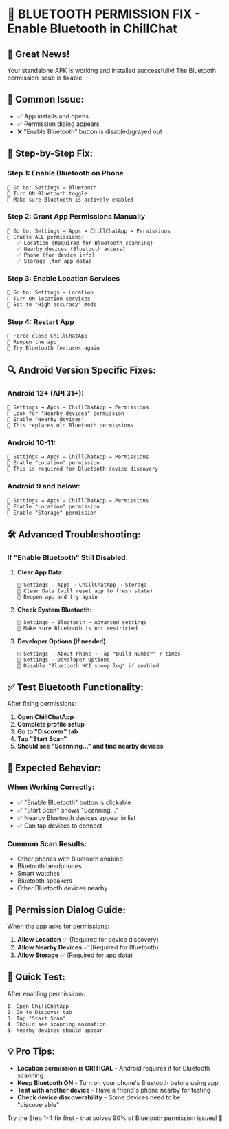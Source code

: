 # 📶 BLUETOOTH PERMISSION FIX - Enable Bluetooth in ChillChat

## 🎉 **Great News!**
Your standalone APK is working and installed successfully! The Bluetooth permission issue is fixable.

## 🚨 **Common Issue:**
- ✅ App installs and opens
- ✅ Permission dialog appears
- ❌ "Enable Bluetooth" button is disabled/grayed out

## 🔧 **Step-by-Step Fix:**

### **Step 1: Enable Bluetooth on Phone**
```
📱 Go to: Settings → Bluetooth
📱 Turn ON Bluetooth toggle
📱 Make sure Bluetooth is actively enabled
```

### **Step 2: Grant App Permissions Manually**
```
📱 Go to: Settings → Apps → ChillChatApp → Permissions
📱 Enable ALL permissions:
   ✅ Location (Required for Bluetooth scanning)
   ✅ Nearby devices (Bluetooth access)
   ✅ Phone (for device info)
   ✅ Storage (for app data)
```

### **Step 3: Enable Location Services**
```
📱 Go to: Settings → Location
📱 Turn ON location services
📱 Set to "High accuracy" mode
```

### **Step 4: Restart App**
```
📱 Force close ChillChatApp
📱 Reopen the app
📱 Try Bluetooth features again
```

## 🔍 **Android Version Specific Fixes:**

### **Android 12+ (API 31+):**
```
📱 Settings → Apps → ChillChatApp → Permissions
📱 Look for "Nearby devices" permission
📱 Enable "Nearby devices"
📱 This replaces old Bluetooth permissions
```

### **Android 10-11:**
```
📱 Settings → Apps → ChillChatApp → Permissions
📱 Enable "Location" permission
📱 This is required for Bluetooth device discovery
```

### **Android 9 and below:**
```
📱 Settings → Apps → ChillChatApp → Permissions
📱 Enable "Location" permission
📱 Enable "Storage" permission
```

## 🛠️ **Advanced Troubleshooting:**

### **If "Enable Bluetooth" Still Disabled:**

1. **Clear App Data:**
   ```
   📱 Settings → Apps → ChillChatApp → Storage
   📱 Clear Data (will reset app to fresh state)
   📱 Reopen app and try again
   ```

2. **Check System Bluetooth:**
   ```
   📱 Settings → Bluetooth → Advanced settings
   📱 Make sure Bluetooth is not restricted
   ```

3. **Developer Options (if needed):**
   ```
   📱 Settings → About Phone → Tap "Build Number" 7 times
   📱 Settings → Developer Options
   📱 Disable "Bluetooth HCI snoop log" if enabled
   ```

## ✅ **Test Bluetooth Functionality:**

After fixing permissions:

1. **Open ChillChatApp**
2. **Complete profile setup**
3. **Go to "Discover" tab**
4. **Tap "Start Scan"**
5. **Should see "Scanning..." and find nearby devices**

## 🎯 **Expected Behavior:**

### **When Working Correctly:**
- ✅ "Enable Bluetooth" button is clickable
- ✅ "Start Scan" shows "Scanning..."
- ✅ Nearby Bluetooth devices appear in list
- ✅ Can tap devices to connect

### **Common Scan Results:**
- Other phones with Bluetooth enabled
- Bluetooth headphones
- Smart watches
- Bluetooth speakers
- Other Bluetooth devices nearby

## 📱 **Permission Dialog Guide:**

When the app asks for permissions:
1. **Allow Location** ✅ (Required for device discovery)
2. **Allow Nearby Devices** ✅ (Required for Bluetooth)
3. **Allow Storage** ✅ (Required for app data)

## 🚀 **Quick Test:**

After enabling permissions:
```
1. Open ChillChatApp
2. Go to Discover tab
3. Tap "Start Scan"
4. Should see scanning animation
5. Nearby devices should appear
```

## 💡 **Pro Tips:**

- **Location permission is CRITICAL** - Android requires it for Bluetooth scanning
- **Keep Bluetooth ON** - Turn on your phone's Bluetooth before using app
- **Test with another device** - Have a friend's phone nearby for testing
- **Check device discoverability** - Some devices need to be "discoverable"

Try the Step 1-4 fix first - that solves 90% of Bluetooth permission issues! 🎯
